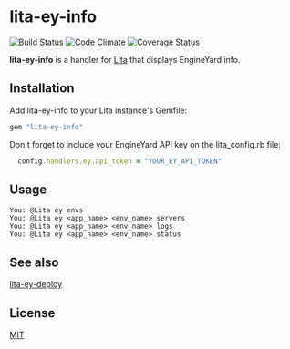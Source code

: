 # lita-ey-info

[![Build Status](https://travis-ci.org/carlosparamio/lita-ey-info.png?branch=master)](https://travis-ci.org/carlosparamio/lita-ey-info)
[![Code Climate](https://codeclimate.com/github/carlosparamio/lita-ey-info.png)](https://codeclimate.com/github/carlosparamio/lita-ey-info)
[![Coverage Status](https://coveralls.io/repos/carlosparamio/lita-ey-info/badge.png)](https://coveralls.io/r/carlosparamio/lita-ey-info)

**lita-ey-info** is a handler for [Lita](http://lita.io/) that displays EngineYard info.

## Installation

Add lita-ey-info to your Lita instance's Gemfile:

``` ruby
gem "lita-ey-info"
```

Don't forget to include your EngineYard API key on the lita_config.rb file:

``` ruby
  config.handlers.ey.api_token = "YOUR_EY_API_TOKEN"
```

## Usage

```
You: @Lita ey envs
You: @Lita ey <app_name> <env_name> servers
You: @Lita ey <app_name> <env_name> logs
You: @Lita ey <app_name> <env_name> status
```

## See also

[lita-ey-deploy](http://github.com/carlosparamio/lita-ey-deploy)

## License

[MIT](http://opensource.org/licenses/MIT)